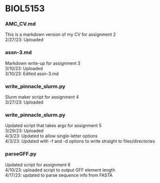 # BIOL5153

### **AMC_CV.md**  
This is a markdown version of my CV for assignment 2   
2/27/23: Uploaded

### **assn-3.md**
Markdown write-up for assignment 3  
3/10/23: Uploaded  
3/10/23: Edited assn-3.md  

### **write_pinnacle_slurm.py**
Slurm maker script for assignment 4  
3/27/23: Uploaded  

### **write_pinnacle_slurm.py**  
Updated script that takes args for assignment 5  
3/29/23: Uploaded  
4/3/23: Updated to allow single-letter options  
4/3/23: Updated with -f and -d options to write straight to files/directories  

### **parseGFF.py**  
Updated script for assignment 6  
4/10/23: uploaded script to output GFF element length  
4/17/23: updated to parse sequence info from FASTA  
